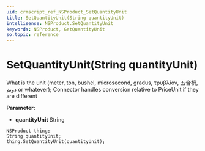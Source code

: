 ```yaml
---
uid: crmscript_ref_NSProduct_SetQuantityUnit
title: SetQuantityUnit(String quantityUnit)
intellisense: NSProduct.SetQuantityUnit
keywords: NSProduct, GetQuantityUnit
so.topic: reference
---
```


# SetQuantityUnit(String quantityUnit)

What is the unit (meter, ton, bushel, microsecond, gradus, τρυβλίον, 五合枡, دونم or whatever); Connector handles conversion relative to PriceUnit if they are different

**Parameter:** 
* **quantityUnit** String

```crmscript
NSProduct thing;
String quantityUnit;
thing.SetQuantityUnit(quantityUnit);
```

